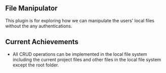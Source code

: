 ## File Manipulator

This plugin is for exploring how we can manipulate the users' local files without the any authentications. 

## Current Achievements

* All CRUD operations can be implemented in the local file system including the current project files and other files in the local file system except the root folder. 
